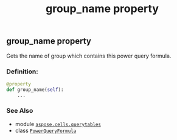 ﻿---
title: group_name property
second_title: Aspose.Cells for Python via .NET API References
description: 
type: docs
weight: 40
url: /aspose.cells.querytables/powerqueryformula/group_name/
is_root: false
---

## group_name property


Gets the name of group which contains this power query formula.
### Definition:
```python
@property
def group_name(self):
    ...
```

### See Also
* module [`aspose.cells.querytables`](../../)
* class [`PowerQueryFormula`](/cells/python-net/aspose.cells.querytables/powerqueryformula)

